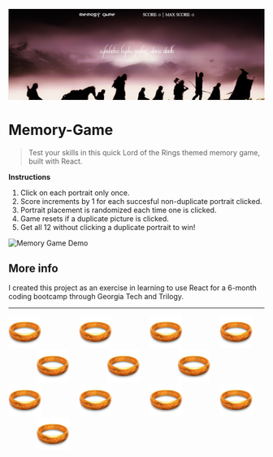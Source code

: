 [![Memory Game](./readme/logo.png "Visit Memory-Game on Github Pages")](https://ethanbonsignori.github.io/Memory-Game/)

# Memory-Game

> Test your skills in this quick Lord of the Rings themed memory game, built with React.



**Instructions**
1. Click on each portrait only once.
2. Score increments by 1 for each succesful non-duplicate portrait clicked.
3. Portrait placement is randomized each time one is clicked.
4. Game resets if a duplicate picture is clicked.
5. Get all 12 without clicking a duplicate portrait to win!

![Memory Game Demo](./readme/demo.gif "Demo")

## More info
I created this project as an exercise in learning to use React for a 6-month coding bootcamp through Georgia Tech and Trilogy.

------------

![Ring](./readme/ring.png "One Ring")
&nbsp; &nbsp; &nbsp; &nbsp; &nbsp; &nbsp; &nbsp; &nbsp; &nbsp;
![Ring](./readme/ring.png "to rule them all,")
&nbsp; &nbsp; &nbsp; &nbsp; &nbsp; &nbsp; &nbsp; &nbsp; &nbsp;
![Ring](./readme/ring.png "One Ring")
&nbsp; &nbsp; &nbsp; &nbsp; &nbsp; &nbsp; &nbsp; &nbsp; &nbsp;
![Ring](./readme/ring.png "to find them,")
&nbsp; &nbsp; &nbsp; &nbsp; &nbsp; &nbsp; &nbsp; &nbsp; &nbsp;
![Ring](./readme/ring.png "One Ring")
&nbsp; &nbsp; &nbsp; &nbsp; &nbsp; &nbsp; &nbsp; &nbsp; &nbsp;
![Ring](./readme/ring.png "to bring them all,")
&nbsp; &nbsp; &nbsp; &nbsp; &nbsp; &nbsp; &nbsp; &nbsp; &nbsp;
![Ring](./readme/ring.png "and in the darkness")
&nbsp; &nbsp; &nbsp; &nbsp; &nbsp; &nbsp; &nbsp; &nbsp; &nbsp;
![Ring](./readme/ring.png "bind them,")
&nbsp; &nbsp; &nbsp; &nbsp; &nbsp; &nbsp; &nbsp; &nbsp; &nbsp;
![Ring](./readme/ring.png "In the Land of Mordor,")
&nbsp; &nbsp; &nbsp; &nbsp; &nbsp; &nbsp; &nbsp; &nbsp; &nbsp;
![Ring](./readme/ring.png "where the Shadows lie.")
&nbsp; &nbsp; &nbsp; &nbsp; &nbsp; &nbsp; &nbsp; &nbsp; &nbsp;
![Ring](./readme/ring.png "MY...")
&nbsp; &nbsp; &nbsp; &nbsp; &nbsp; &nbsp; &nbsp; &nbsp; &nbsp;
![Ring](./readme/ring.png "PRECIOUSSSSSSS")